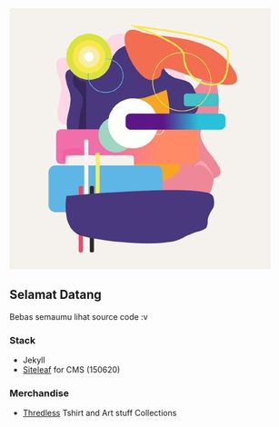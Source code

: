 ![avatar.jpg](_uploads/avatar.jpg)

## Selamat Datang

Bebas semaumu lihat source code :v

### Stack
- Jekyll
- [Siteleaf](https://www.siteleaf.com/?via=github) for CMS (150620)

### Merchandise
- [Thredless](https://irfnrdh.threadless.com/) Tshirt and Art stuff Collections
